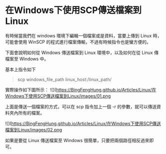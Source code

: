 # 在Windows下使用SCP傳送檔案到Linux

有時候當我們在 windows 環境下編輯一個檔案或是資料，當要上傳到 Linux 時，可能會使用 WinSCP 的程式進行檔案傳輸，不過有時候指令也是蠻方便的。

下面會說明如何從 Windows 傳送檔案到 Linux 環境中，以及如何在從 Linux 傳檔案至 Windows 中。

基本上指令如下
> scp windows_file_path linux_host:/linux_path/

實際操作如下圖所示：
![](https://BingFengHung.github.io/Articles/Linux/在Windows下使用SCP傳送檔案到Linux/images/01.png

上面是傳送一個檔案的方式，可以在 scp 指令加上一個 -r 的參數，就可以傳送資料夾內所有的檔案。

![](https://BingFengHung.github.io/Articles/Linux/在Windows下使用SCP傳送檔案到Linux/images/02.png

如果是要從 Linux 傳送檔案至 Windows 很簡單，只要把兩個路徑相反過來即可。
